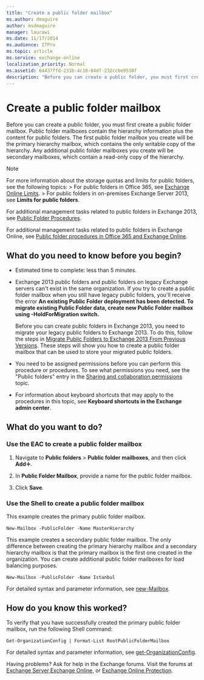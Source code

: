 ```yaml
---
title: "Create a public folder mailbox"
ms.author: dmaguire
author: msdmaguire
manager: laurawi
ms.date: 11/17/2014
ms.audience: ITPro
ms.topic: article
ms.service: exchange-online
localization_priority: Normal
ms.assetid: 64437ffd-231b-4c10-84df-232ccbe9538f
description: "Before you can create a public folder, you must first create a public folder mailbox. Public folder mailboxes contain the hierarchy information plus the content for public folders. The first public folder mailbox you create will be the primary hierarchy mailbox, which contains the only writable copy of the hierarchy. Any additional public folder mailboxes you create will be secondary mailboxes, which contain a read-only copy of the hierarchy."
---
```


# Create a public folder mailbox

Before you can create a public folder, you must first create a public folder mailbox. Public folder mailboxes contain the hierarchy information plus the content for public folders. The first public folder mailbox you create will be the primary hierarchy mailbox, which contains the only writable copy of the hierarchy. Any additional public folder mailboxes you create will be secondary mailboxes, which contain a read-only copy of the hierarchy. 
  
> [!NOTE]
>  For more information about the storage quotas and limits for public folders, see the following topics: >  For public folders in Office 365, see [Exchange Online Limits](https://go.microsoft.com/fwlink/?LinkID=391188). >  For public folders in on-premises Exchange Server 2013, see **Limits for public folders**. 
  
For additional management tasks related to public folders in Exchange 2013, see [Public Folder Procedures](http://technet.microsoft.com/library/afa54c8e-f3ab-4f5f-85ad-fb2a905ecfa9.aspx).
  
For additional management tasks related to public folders in Exchange Online, see [Public folder procedures in Office 365 and Exchange Online](public-folder-procedures.md).
  
## What do you need to know before you begin?

- Estimated time to complete: less than 5 minutes.
    
- Exchange 2013 public folders and public folders on legacy Exchange servers can't exist in the same organization. If you try to create a public folder mailbox when you still have legacy public folders, you'll receive the error **An existing Public Folder deployment has been detected. To migrate existing Public Folder data, create new Public Folder mailbox using -HoldForMigration switch.**
    
    Before you can create public folders in Exchange 2013, you need to migrate your legacy public folders to Exchange 2013. To do this, follow the steps in [Migrate Public Folders to Exchange 2013 From Previous Versions](http://technet.microsoft.com/library/16773895-e9c3-4013-983f-683e5d14b221.aspx). These steps will show you how to create a public folder mailbox that can be used to store your migrated public folders.
    
- You need to be assigned permissions before you can perform this procedure or procedures. To see what permissions you need, see the "Public folders" entry in the [Sharing and collaboration permissions](http://technet.microsoft.com/library/b7fa4b7c-1266-45bd-a14b-f66be0459cc5.aspx) topic. 
    
- For information about keyboard shortcuts that may apply to the procedures in this topic, see **Keyboard shortcuts in the Exchange admin center**.
    
## What do you want to do?

### Use the EAC to create a public folder mailbox

1. Navigate to **Public folders** \> **Public folder mailboxes**, and then click **Add**![Add Icon](../../media/ITPro_EAC_AddIcon.gif).
    
2. In **Public Folder Mailbox**, provide a name for the public folder mailbox.
    
3. Click **Save**.
    
### Use the Shell to create a public folder mailbox

This example creates the primary public folder mailbox.
  
```
New-Mailbox -PublicFolder -Name MasterHierarchy
```

This example creates a secondary public folder mailbox. The only difference between creating the primary hierarchy mailbox and a secondary hierarchy mailbox is that the primary mailbox is the first one created in the organization. You can create additional public folder mailboxes for load balancing purposes.
  
```
New-Mailbox -PublicFolder -Name Istanbul 
```

For detailed syntax and parameter information, see [new-Mailbox](http://technet.microsoft.com/library/42dbb25a-0b23-4775-ae15-7af62c089565.aspx).
  
## How do you know this worked?

To verify that you have successfully created the primary public folder mailbox, run the following Shell command:
  
```
Get-OrganizationConfig | Format-List RootPublicFolderMailbox
```

For detailed syntax and parameter information, see [get-OrganizationConfig](http://technet.microsoft.com/library/3e07e5cc-5066-40e7-8642-845ad080f9a9.aspx).
  
Having problems? Ask for help in the Exchange forums. Visit the forums at [Exchange Server](https://go.microsoft.com/fwlink/p/?linkId=60612),[Exchange Online](https://go.microsoft.com/fwlink/p/?linkId=267542), or [Exchange Online Protection](https://go.microsoft.com/fwlink/p/?linkId=285351).
  

